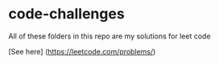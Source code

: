 # code-challenges

All of these folders in this repo are my solutions for leet code

[See here] (https://leetcode.com/problems/)